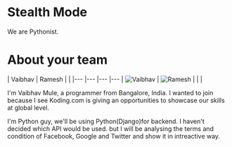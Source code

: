 Stealth Mode
================

We are Pythonist. 

About your team
===========================

| Vaibhav | Ramesh |  | 
|--- |--- |--- |---
| ![Vaibhav](https://s3-us-west-2.amazonaws.com/slack-files2/avatars/2014-11-18/3033198834_aa030ae0968a3089c036_192.jpg) | ![Ramesh](https://pbs.twimg.com/profile_images/522297664893771777/Js9zh_9P_400x400.jpeg) |  | |






I'm Vaibhav Mule, a programmer from Bangalore, India. I wanted to join because I see Koding.com is giving an opportunities to showcase our skills at global level.


I'm Python guy, we'll be using Python(Django)for backend. I haven't decided which API would be used. but I will be analysing the terms and condition of Facebook, Google and Twitter and show it in intreactive way.
